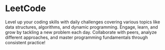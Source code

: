 # LeetCode
Level up your coding skills with daily challenges covering various topics like data structures, algorithms, and dynamic programming. Engage, learn, and grow by tackling a new problem each day. Collaborate with peers, analyze different approaches, and master programming fundamentals through consistent practice!
